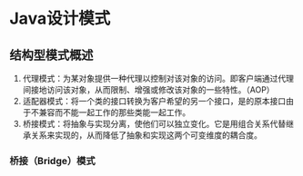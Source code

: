 # **Java设计模式**

## **结构型模式概述**

1.  代理模式：为某对象提供一种代理以控制对该对象的访问。即客户端通过代理间接地访问该对象，从而限制、增强或修改该对象的一些特性。（AOP）
2. 适配器模式：将一个类的接口转换为客户希望的另一个接口，是的原本接口由于不兼容而不能一起工作的那些类能一起工作。
3. 桥接模式：将抽象与实现分离，使他们可以独立变化。它是用组合关系代替继承关系来实现的，从而降低了抽象和实现这两个可变维度的耦合度。





### **桥接（Bridge）模式**





